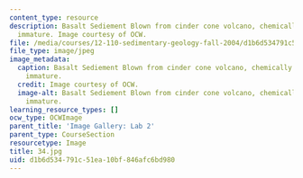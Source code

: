 ```yaml
---
content_type: resource
description: Basalt Sediement Blown from cinder cone volcano, chemically and physically
  immature. Image courtesy of OCW.
file: /media/courses/12-110-sedimentary-geology-fall-2004/d1b6d534791c51ea10bf846afc6bd980_34.jpg
file_type: image/jpeg
image_metadata:
  caption: Basalt Sediement Blown from cinder cone volcano, chemically and physically
    immature.
  credit: Image courtesy of OCW.
  image-alt: Basalt Sediement Blown from cinder cone volcano, chemically and physically
    immature.
learning_resource_types: []
ocw_type: OCWImage
parent_title: 'Image Gallery: Lab 2'
parent_type: CourseSection
resourcetype: Image
title: 34.jpg
uid: d1b6d534-791c-51ea-10bf-846afc6bd980
---
```

